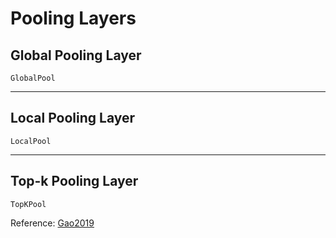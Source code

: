 # Pooling Layers

## Global Pooling Layer

```@docs
GlobalPool
```

---

## Local Pooling Layer

```@docs
LocalPool
```

---

## Top-k Pooling Layer

```@docs
TopKPool
```

Reference: [Gao2019](@cite)
